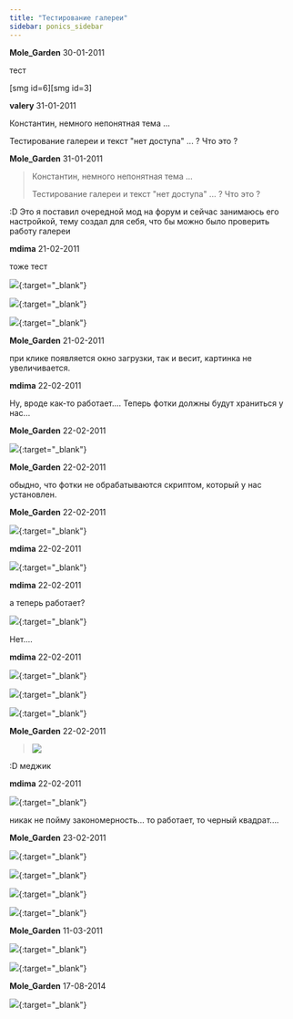 ```yaml
---
title: "Тестирование галереи"
sidebar: ponics_sidebar
---
```


**Mole_Garden** 30-01-2011

тест

[smg id=6][smg id=3]


**valery** 31-01-2011

Константин, немного непонятная тема ...

Тестирование галереи и текст "нет доступа" ... ? Что это ?


**Mole_Garden** 31-01-2011

> Константин, немного непонятная тема ...
> 
> Тестирование галереи и текст "нет доступа" ... ? Что это ?

 :D Это я поставил очередной мод на форум и сейчас занимаюсь его настройкой, тему создал для себя, что бы можно было проверить работу галереи 


**mdima** 21-02-2011

тоже тест

[![](/imagehost/thumbs/cucumber2vdv.jpg)](https://t.me/ponics_ru_files/4781){:target="_blank"}

[![](/imagehost/thumbs/peper16thumb.jpg)](https://t.me/ponics_ru_files/4782){:target="_blank"}

[![](/imagehost/thumbs/20110208100459jmj.jpg)](https://t.me/ponics_ru_files/4783){:target="_blank"}


**Mole_Garden** 21-02-2011

при клике появляется окно загрузки, так и весит, картинка не увеличивается.


**mdima** 22-02-2011

Ну, вроде как-то работает.... Теперь фотки должны будут храниться у нас...


**Mole_Garden** 22-02-2011

[![](/imagehost/thumbs/dscn5331.jpg)](https://t.me/ponics_ru_files/4784){:target="_blank"}


**Mole_Garden** 22-02-2011

обыдно, что фотки не обрабатываются скриптом, который у нас установлен. 


**Mole_Garden** 22-02-2011

[![](/imagehost/thumbs/tomat.jpg)](https://t.me/ponics_ru_files/4785){:target="_blank"}


**mdima** 22-02-2011

[![](/imagehost/thumbs/cucumber2upu.jpg)](https://t.me/ponics_ru_files/4786){:target="_blank"}


**mdima** 22-02-2011

а теперь работает?

[![](/imagehost/thumbs/klub8.jpg)](https://t.me/ponics_ru_files/4787){:target="_blank"}

Нет....


**mdima** 22-02-2011

[![](/imagehost/thumbs/cucumber.jpg)](https://t.me/ponics_ru_files/4788){:target="_blank"}

[![](/imagehost/thumbs/cucumber2xkx.jpg)](https://t.me/ponics_ru_files/4789){:target="_blank"}

[![](/imagehost/thumbs/klub8bwb.jpg)](https://t.me/ponics_ru_files/4790){:target="_blank"}


**Mole_Garden** 22-02-2011

> ![](/imagehost/thumbs/cucumber.jpg)

:D меджик


**mdima** 22-02-2011

[![](/imagehost/thumbs/cucumber2jmj.jpg)](https://t.me/ponics_ru_files/4791){:target="_blank"}

никак не пойму закономерность... то работает, то черный квадрат....


**Mole_Garden** 23-02-2011

[![](/imagehost/thumbs/3101200878433333dnd.jpg)](https://t.me/ponics_ru_files/4792){:target="_blank"}

[![](/imagehost/thumbs/68832ca86f6codo.jpg)](https://t.me/ponics_ru_files/4793){:target="_blank"}

[![](/imagehost/thumbs/dscn5331iui.jpg)](https://t.me/ponics_ru_files/4794){:target="_blank"}

[![](/imagehost/thumbs/43785976769e5cdf98de.jpg)](https://t.me/ponics_ru_files/4795){:target="_blank"}


**Mole_Garden** 11-03-2011



[![](/imagehost2/thumbs/3881gp.jpg)](https://t.me/ponics_ru_files/4796){:target="_blank"}

[![](/imagehost2/thumbs/faf19b73b3fc8d700af8d242a43e73fd.png)](https://t.me/ponics_ru_files/4797){:target="_blank"}


**Mole_Garden** 17-08-2014

[![](/imagehost2/thumbs/gildedflickercolapteschrysoideso.jpg)](https://t.me/ponics_ru_files/4798){:target="_blank"}


